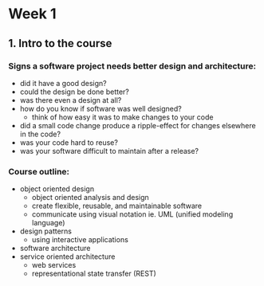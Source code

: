 # Week 1
## 1. Intro to the course
### Signs a software project needs better design and architecture:
- did it have a good design?
- could the design be done better?
- was there even a design at all?
- how do you know if software was well designed?
    - think of how easy it was to make changes to your code
- did a small code change produce a ripple-effect for changes elsewhere in the code?
- was your code hard to reuse?
- was your software difficult to maintain after a release?

### Course outline:
- object oriented design 
    - object oriented analysis and design
    - create flexible, reusable, and maintainable software 
    - communicate using visual notation ie. UML (unified modeling language)
- design patterns
    - using interactive applications
- software architecture
- service oriented architecture
    - web services
    - representational state transfer (REST)